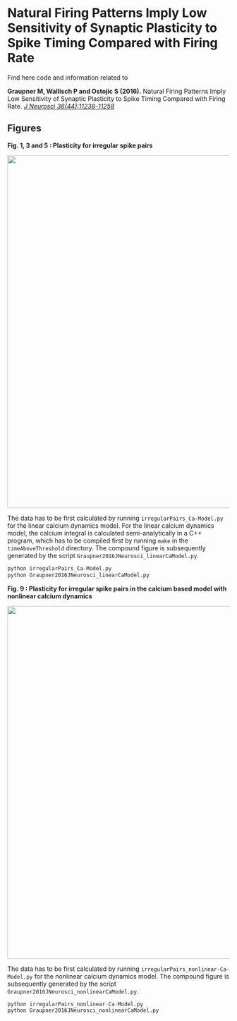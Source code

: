 
Natural Firing Patterns Imply Low Sensitivity of Synaptic Plasticity to Spike Timing Compared with Firing Rate
==============================

Find here code and information related to

**Graupner M, Wallisch P and Ostojic S (2016).**
Natural Firing Patterns Imply Low Sensitivity of Synaptic Plasticity to Spike Timing Compared with Firing Rate.
[*J Neurosci 36(44):11238-11258*](http://www.jneurosci.org/content/36/44/11238)



Figures
-----------

**Fig. 1, 3 and 5 : Plasticity for irregular spike pairs**

<img src="outputFigures/Graupner2016JNeurosci_linearCaModel.png" width="800px" />

The data has to be first calculated by running `irregularPairs_Ca-Model.py` for the linear calcium dynamics model.
For the linear calcium dynamics model, the calcium integral is calculated semi-analytically in a C++ program,
which has to be compiled first by running `make` in the `timeAboveThreshold` directory.
The compound figure is subsequently generated by the script `Graupner2016JNeurosci_linearCaModel.py`.

```python
python irregularPairs_Ca-Model.py
python Graupner2016JNeurosci_linearCaModel.py
```

**Fig. 9 : Plasticity for irregular spike pairs in the calcium based model with nonlinear calcium dynamics**

<img src="outputFigures/Graupner2016JNeurosci_nonlinearCaModel.png" width="800px" />

The data has to be first calculated by running `irregularPairs_nonlinear-Ca-Model.py` for the
nonlinear calcium dynamics model. The compound figure is subsequently generated by the script
`Graupner2016JNeurosci_nonlinearCaModel.py`.

```python
python irregularPairs_nonlinear-Ca-Model.py
python Graupner2016JNeurosci_nonlinearCaModel.py
```





